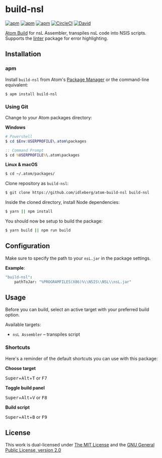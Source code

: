 # build-nsl

[![apm](https://flat.badgen.net/apm/license/build-nsl)](https://atom.io/packages/build-nsl)
[![apm](https://flat.badgen.net/apm/v/build-nsl)](https://atom.io/packages/build-nsl)
[![apm](https://flat.badgen.net/apm/dl/build-nsl)](https://atom.io/packages/build-nsl)
[![CircleCI](https://flat.badgen.net/circleci/github/idleberg/atom-build-nsl)](https://circleci.com/gh/idleberg/atom-build-nsl)
[![David](https://flat.badgen.net/david/dev/idleberg/atom-build-nsl)](https://david-dm.org/idleberg/atom-build-nsl?type=dev)

[Atom Build](https://atombuild.github.io/) for nsL Assembler, transpiles nsL code into NSIS scripts. Supports the [linter](https://atom.io/packages/linter) package for error highlighting.

## Installation

### apm

Install `build-nsl` from Atom's [Package Manager](http://flight-manual.atom.io/using-atom/sections/atom-packages/) or the command-line equivalent:

`$ apm install build-nsl`

### Using Git

Change to your Atom packages directory:

**Windows**

```powershell
# Powershell
$ cd $Env:USERPROFILE\.atom\packages
```

```cmd
:: Command Prompt
$ cd %USERPROFILE%\.atom\packages
```

**Linux & macOS**

```bash
$ cd ~/.atom/packages/
```

Clone repository as `build-nsl`:

```bash
$ git clone https://github.com/idleberg/atom-build-nsl build-nsl
```

Inside the cloned directory, install Node dependencies:

```bash
$ yarn || npm install
```

You should now be setup to build the package:

```bash
$ yarn build || npm run build
```

## Configuration

Make sure to specify the path to your `nsL.jar` in the package settings.

**Example**:

```cson
"build-nsl":
    pathToJar: "%PROGRAMFILES(X86)%\\NSIS\\NSL\\nsL.jar"
```

## Usage

Before you can build, select an active target with your preferred build option.

Available targets:

* `nsL Assembler` – transpiles script

### Shortcuts

Here's a reminder of the default shortcuts you can use with this package:

**Choose target**

<kbd>Super</kbd>+<kbd>Alt</kbd>+<kbd>T</kbd> or <kbd>F7</kbd>

**Toggle build panel**

<kbd>Super</kbd>+<kbd>Alt</kbd>+<kbd>V</kbd> or <kbd>F8</kbd>

**Build script**

<kbd>Super</kbd>+<kbd>Alt</kbd>+<kbd>B</kbd> or <kbd>F9</kbd>

## License

This work is dual-licensed under [The MIT License](https://opensource.org/licenses/MIT) and the [GNU General Public License, version 2.0](https://opensource.org/licenses/GPL-2.0)
